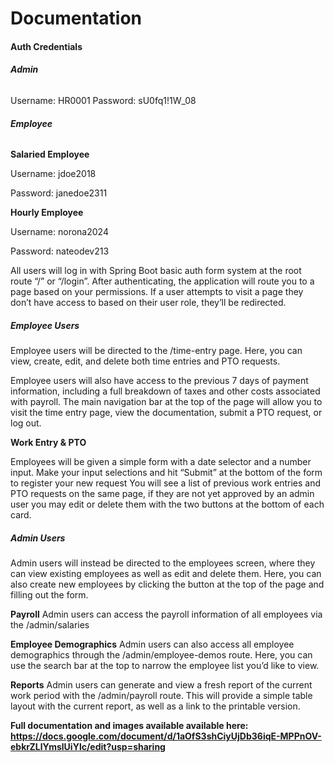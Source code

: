 # Documentation

#### Auth Credentials

###### **Admin**

Username: HR0001
Password: sU0fq1!1W_08

###### **Employee**

**Salaried Employee**

Username: jdoe2018

Password: janedoe2311

**Hourly Employee**

Username: norona2024

Password: nateodev213

All users will log in with Spring Boot basic auth form system at the root route “/” or “/login”.
After authenticating, the application will route you to a page based on your permissions.
If a user attempts to visit a page they don’t have access to based on their user role, they’ll be redirected.


##### Employee Users

Employee users will be directed to the /time-entry page. Here, you can view, create, edit, and delete both time entries and PTO requests.

Employee users will also have access to the previous 7 days of payment information, including a full breakdown of taxes and other costs associated with payroll.
The main navigation bar at the top of the page will allow you to visit the time entry page, view the documentation, submit a PTO request, or log out.

**Work Entry & PTO**

Employees will be given a simple form with a date selector and a number input. Make your input selections and hit “Submit” at the bottom of the form to register your new request
You will see a list of previous work entries and PTO requests on the same page, if they are not yet approved by an admin user you may edit or delete them with the two buttons at the bottom of each card.

##### Admin Users

Admin users will instead be directed to the employees screen, where they can view existing employees as well as edit and delete them. Here, you can also create new employees by clicking the button at the top of the page and filling out the form.

**Payroll**
Admin users can access the payroll information of all employees via the /admin/salaries

**Employee Demographics**
Admin users can also access all employee demographics through the /admin/employee-demos route.
Here, you can use the search bar at the top to narrow the employee list you’d like to view.

**Reports**
Admin users can generate and view a fresh report of the current work period with the /admin/payroll route.
This will provide a simple table layout with the current report, as well as a link to the printable version.

**Full documentation and images available available here: https://docs.google.com/document/d/1aOfS3shCiyUjDb36iqE-MPPnOV-ebkrZLlYmslUiYlc/edit?usp=sharing**

